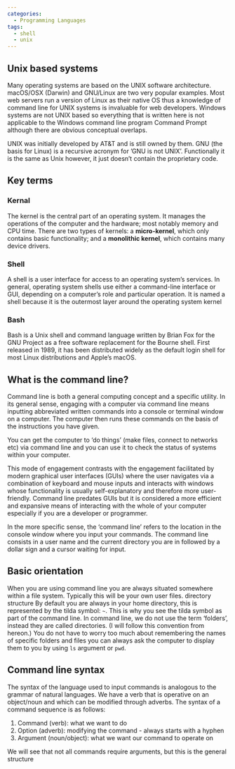 ```yaml
---
categories:
  - Programming Languages
tags:
  - shell
  - unix
---
```


## Unix based systems

Many operating systems are based on the UNIX software architecture. macOS/OSX (Darwin) and GNU/Linux are two very popular examples. Most web servers run a version of Linux as their native OS thus a knowledge of command line for UNIX systems is invaluable for web developers. Windows systems are not UNIX based so everything that is written here is not applicable to the Windows command line program Command Prompt although there are obvious conceptual overlaps.

UNIX was initially developed by AT&T and is still owned by them. GNU (the basis for Linux) is a recursive acronym for ’GNU is not UNIX’. Functionally it is the same as Unix however, it just doesn’t contain the proprietary code.

## Key terms

### Kernal

The kernel is the central part of an operating system. It manages the operations of the computer and the hardware; most notably memory and CPU time. There are two types of kernels: a **micro-kernel**, which only contains basic functionality; and a **monolithic kernel**, which contains many device drivers.

### Shell

A shell is a user interface for access to an operating system’s services. In general, operating system shells use either a command-line interface or GUI, depending on a computer’s role and particular operation. It is named a shell because it is the outermost layer around the operating system kernel

### Bash

Bash is a Unix shell and command language written by Brian Fox for the GNU Project as a free software replacement for the Bourne shell. First released in 1989, it has been distributed widely as the default login shell for most Linux distributions and Apple’s macOS.

## What is the command line?

Command line is both a general computing concept and a specific utility. In its general sense, engaging with a computer via command line means inputting abbreviated written commands into a console or terminal window on a computer. The computer then runs these commands on the basis of the instructions you have given.

You can get the computer to ‘do things’ (make files, connect to networks etc) via command line and you can use it to check the status of systems within your computer.

This mode of engagement contrasts with the engagement facilitated by modern graphical user interfaces (GUIs) where the user navigates via a combination of keyboard and mouse inputs and interacts with windows whose functionality is usually self-explanatory and therefore more user-friendly. Command line predates GUIs but it is considered a more efficient and expansive means of interacting with the whole of your computer especially if you are a developer or programmer.

In the more specific sense, the ‘command line’ refers to the location in the console window where you input your commands. The command line consists in a user name and the current directory you are in followed by a dollar sign and a cursor waiting for input.

## Basic orientation

When you are using command line you are always situated somewhere within a file system. Typically this will be your own user files. directory structure By default you are always in your home directory, this is represented by the tilda symbol: `~`. This is why you see the tilda symbol as part of the command line. In command line, we do not use the term ‘folders’, instead they are called directories. (I will follow this convention from hereon.) You do not have to worry too much about remembering the names of specific folders and files you can always ask the computer to display them to you by using `ls` argument or `pwd`.

## Command line syntax

The syntax of the language used to input commands is analogous to the grammar of natural languages. We have a verb that is operative on an object/noun and which can be modified through adverbs. The syntax of a command sequence is as follows:

1. Command (verb): what we want to do
1. Option (adverb): modifying the command - always starts with a hyphen
1. Argument (noun/object): what we want our command to operate on

We will see that not all commands require arguments, but this is the general structure
